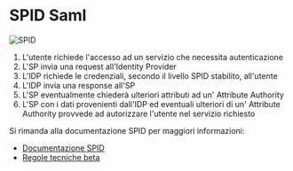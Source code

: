 SPID Saml
=========

![SPID](https://raw.githubusercontent.com/umbros/spid-docs/master/images/spid-saml.png)

1. L'utente richiede l'accesso ad un servizio che necessita autenticazione
2. L'SP invia una request <AuthnRequest> all'Identity Provider
3. L'IDP richiede le credenziali, secondo il livello SPID stabilito, all'utente
4. L'IDP invia una response <Response> all'SP
5. L'SP eventualmente chiederà ulteriori attributi ad un' Attribute Authority
6. L'SP con i dati provenienti dall'IDP ed eventuali ulteriori di un' Attribute Authority provvede ad autorizzare l'utente nel servizio richiesto

Si rimanda alla documentazione SPID per maggiori informazioni:
- [Documentazione SPID](http://www.agid.gov.it/agenda-digitale/infrastrutture-architetture/spid)
- [Regole tecniche beta](https://spid-regole-tecniche.readthedocs.io/en/latest/)
